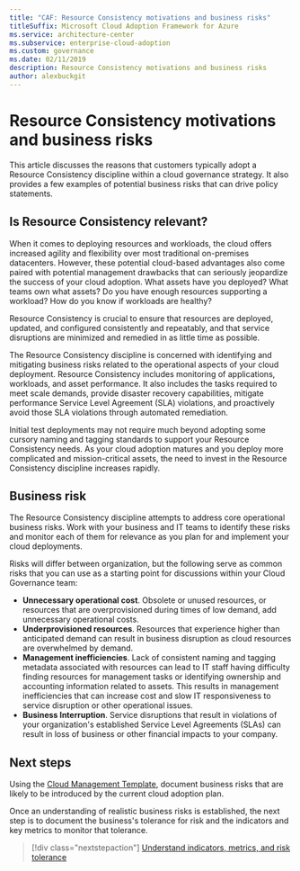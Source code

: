 ```yaml
---
title: "CAF: Resource Consistency motivations and business risks"
titleSuffix: Microsoft Cloud Adoption Framework for Azure
ms.service: architecture-center
ms.subservice: enterprise-cloud-adoption
ms.custom: governance
ms.date: 02/11/2019
description: Resource Consistency motivations and business risks
author: alexbuckgit
---
```


# Resource Consistency motivations and business risks

This article discusses the reasons that customers typically adopt a Resource Consistency discipline within a cloud governance strategy. It also provides a few examples of potential business risks that can drive policy statements.

<!-- markdownlint-disable MD026 -->

## Is Resource Consistency relevant?

When it comes to deploying resources and workloads, the cloud offers increased agility and flexibility over most traditional on-premises datacenters. However, these potential cloud-based advantages also come paired with potential management drawbacks that can seriously jeopardize the success of your cloud adoption. What assets have you deployed? What teams own what assets? Do you have enough resources supporting a workload? How do you know if workloads are healthy?

Resource Consistency is crucial to ensure that resources are deployed, updated, and configured consistently and repeatably, and that service disruptions are minimized and remedied in as little time as possible.

The Resource Consistency discipline is concerned with identifying and mitigating business risks related to the operational aspects of your cloud deployment. Resource Consistency includes monitoring of applications, workloads, and asset performance. It also includes the tasks required to meet scale demands, provide disaster recovery capabilities, mitigate performance Service Level Agreement (SLA) violations, and proactively avoid those SLA violations through automated remediation.

Initial test deployments may not require much beyond adopting some cursory naming and tagging standards to support your Resource Consistency needs. As your cloud adoption matures and you deploy more complicated and mission-critical assets, the need to invest in the Resource Consistency discipline increases rapidly.

## Business risk

The Resource Consistency discipline attempts to address core operational business risks. Work with your business and IT teams to identify these risks and monitor each of them for relevance as you plan for and implement your cloud deployments.

Risks will differ between organization, but the following serve as common risks that you can use as a starting point for discussions within your Cloud Governance team:

- **Unnecessary operational cost**. Obsolete or unused resources, or resources that are overprovisioned during times of low demand, add unnecessary operational costs.
- **Underprovisioned resources**. Resources that experience higher than anticipated demand can result in business disruption as cloud resources are overwhelmed by demand.
- **Management inefficiencies**. Lack of consistent naming and tagging metadata associated with resources can lead to IT staff having difficulty finding resources for management tasks or identifying ownership and accounting information related to assets. This results in management inefficiencies that can increase cost and slow IT responsiveness to service disruption or other operational issues.
- **Business Interruption**. Service disruptions that result in violations of your organization's established Service Level Agreements (SLAs) can result in loss of business or other financial impacts to your company.

## Next steps

Using the [Cloud Management Template](./template.md), document business risks that are likely to be introduced by the current cloud adoption plan.

Once an understanding of realistic business risks is established, the next step is to document the business's tolerance for risk and the indicators and key metrics to monitor that tolerance.

> [!div class="nextstepaction"]
> [Understand indicators, metrics, and risk tolerance](./metrics-tolerance.md)
